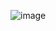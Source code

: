 ![image](https://github.com/nothappenhere/Login-Page/assets/139673420/1d2bbbeb-da08-4055-bd0e-adf9c0cc7881)

